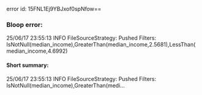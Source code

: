 error id: 15FNL1Ej9YBJxof0spNfow==
### Bloop error:

25/06/17 23:55:13 INFO FileSourceStrategy: Pushed Filters: IsNotNull(median_income),GreaterThan(median_income,2.5681),LessThan(median_income,4.6992)
#### Short summary: 

25/06/17 23:55:13 INFO FileSourceStrategy: Pushed Filters: IsNotNull(median_income),GreaterThan(medi...